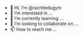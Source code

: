 - 👋 Hi, I’m @rachitedugym
- 👀 I’m interested in ...
- 🌱 I’m currently learning ...
- 💞️ I’m looking to collaborate on ...
- 📫 How to reach me ...

<!---
rachitedugym/rachitedugym is a ✨ special ✨ repository because its `README.md` (this file) appears on your GitHub profile.
You can click the Preview link to take a look at your changes.
--->
